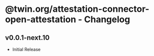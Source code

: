 # @twin.org/attestation-connector-open-attestation - Changelog

## v0.0.1-next.10

- Initial Release
